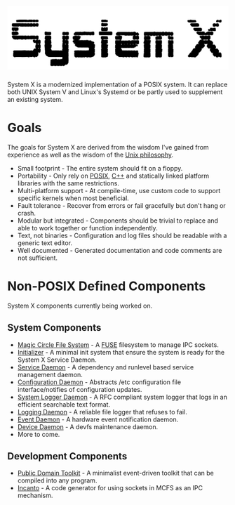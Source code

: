 # ![System X](https://github.com/GravisZro/SystemX/blob/master/systemx.png)
System X is a modernized implementation of a POSIX system.  It can replace both UNIX System V and Linux's Systemd or be partly used to supplement an existing system.

# Goals
The goals for System X are derived from the wisdom I've gained from experience as well as the wisdom of the [Unix philosophy](https://en.wikipedia.org/wiki/Unix_philosophy).

* Small footprint - The entire system should fit on a floppy.
* Portability - Only rely on [POSIX](https://en.wikipedia.org/wiki/POSIX), [C++](https://en.wikipedia.org/wiki/C%2B%2B_Standard_Library) and statically linked platform libraries with the same restrictions.
* Multi-platform support - At compile-time, use custom code to support specific kernels when most beneficial.
* Fault tolerance - Recover from errors or fail gracefully but don't hang or crash.
* Modular but integrated - Components should be trivial to replace and able to work together or function independently.
* Text, not binaries - Configuration and log files should be readable with a generic text editor.
* Well documented - Generated documentation and code comments are not sufficient.

# Non-POSIX Defined Components
System X components currently being worked on.
## System Components
* [Magic Circle File System](https://github.com/GravisZro/mcfs) - A [FUSE](https://en.wikipedia.org/wiki/Filesystem_in_Userspace) filesystem to manage IPC sockets.  
* [Initializer](https://github.com/GravisZro/sxinit) - A minimal init system that ensure the system is ready for the System X Service Daemon.
* [Service Daemon](https://github.com/GravisZro/sxserviced) - A dependency and runlevel based service management daemon.
* [Configuration Daemon](https://github.com/GravisZro/sxconfigd) - Abstracts /etc configuration file interface/notifies of configuration updates.
* [System Logger Daemon](https://github.com/GravisZro/sxsyslogd) - A RFC compliant system logger that logs in an efficient searchable text format.
* [Logging Daemon](https://github.com/GravisZro/sxlogd) - A reliable file logger that refuses to fail.
* [Event Daemon](https://github.com/GravisZro/sxeventd) - A hardware event notification daemon.
* [Device Daemon](https://github.com/GravisZro/sxdevd) - A devfs maintenance daemon.
* More to come.

## Development Components
* [Public Domain Toolkit](https://github.com/GravisZro/pdtk) - A minimalist event-driven toolkit that can be compiled into any program.
* [Incanto](https://github.com/GravisZro/incanto) - A code generator for using sockets in MCFS as an IPC mechanism.

